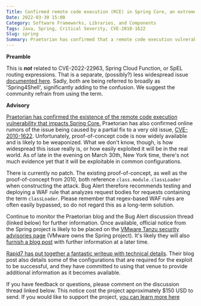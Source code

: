 ```yaml
---
Title: Confirmed remote code execution (RCE) in Spring Core, an extremely popular Java framework
Date: 2022-03-30 15:00
Category: Software Frameworks, Libraries, and Components
Tags: Java, Spring, Critical Severity, CVE-2010-1622
Slug: spring
Summary: Praetorian has confirmed that a remote code execution vulnerability exists in Spring, an extremely popular Java framework. How broadly this impacts the Spring ecosystem remains unclear. The flaw has been assigned a bug alert severity of 'critical'.
---
```


**Preamble**

This is ***not*** related to CVE-2022-22963, Spring Cloud Function, or SpEL routing expressions. That is a separate, (possibly?) less widespread issue [documented here](https://tanzu.vmware.com/security/cve-2022-22963). Sadly, both are being referred to broadly as 'Spring4Shell', significantly adding to the confusion. We suggest the community refrain from using the term.

**Advisory**

[Praetorian has confirmed the existence of the remote code execution vulnerability that impacts Spring Core.](https://www.praetorian.com/blog/spring-core-jdk9-rce/) Praetorian has also confirmed online rumors of the issue being caused by a partial fix to a very old issue, [CVE-2010-1622](http://blog.o0o.nu/2010/06/cve-2010-1622.html). Unfortunately, proof-of-concept code is now widely available and is likely to be weaponized. What we don't know, though, is how widespread this issue really is, or how easily exploited it will be in the real world. As of late in the evening on March 30th, New York time, there's not much evidence yet that it will be exploitable in common configurations.

There is currently no patch. The existing proof-of-concept, as well as the proof-of-concept from 2010, both reference `class.module.classLoader` when constructing the attack. Bug Alert therefore recommends testing and deploying a WAF rule that analyzes request bodies for requests containing the term `classLoader`. Please remember that regex-based WAF rules are often easily bypassed, so do not regard this as a long-term solution.

Continue to monitor the Praetorian blog and the Bug Alert discussion thread (linked below) for further information. Once available, official notice from the Spring project is likely to be placed on the [VMware Tanzu security advisories page](https://tanzu.vmware.com/security/) (VMware owns the Spring project). It's likely they will also [furnish a blog post](https://spring.io/blog) with further information at a later time.

[Rapid7 has put together a fantastic writeup with technical details](https://www.rapid7.com/blog/post/2022/03/30/spring4shell-zero-day-vulnerability-in-spring-framework/). Their blog post also details some of the configurations that are required for the exploit to be successful, and they have committed to using that venue to provide additional information as it becomes available.

If you have feedback or questions, please comment on the discussion thread linked below. This notice cost the project approximately $150 USD to send. If you would like to support the project, [you can learn more here](https://bugalert.org/content/pages/financial-support.html)
